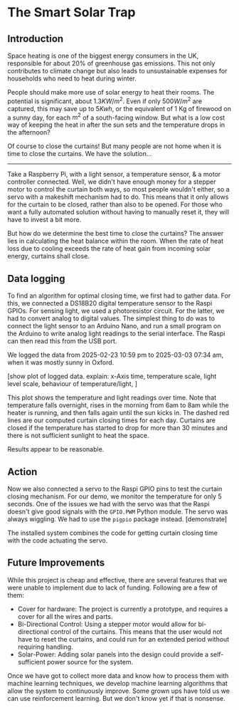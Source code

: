 # The Smart Solar Trap


## Introduction

Space heating is one of the biggest energy consumers in the UK, responsible for about 20% of greenhouse gas emissions. This not only contributes to climate change but also leads to unsustainable expenses for households who need to heat during winter.

People should make more use of solar energy to heat their rooms. The potential is significant, about $1.3 KW/m^2$. Even if only $500 W/m^2$ are captured, this may save up to $5 Kwh$, or the equivalent of 1 Kg of firewood on a sunny day, for each $m^2$ of a south-facing window. 
But what is a low cost way of keeping the heat in after the sun sets and the temperature drops in the afternoon? 

Of course to close the curtains! But many people are not home when it is time to close the curtains. We have the solution...

---

Take a Raspberry Pi, with a light sensor, a temperature sensor, & a motor controller connected.
Well, we didn't have enough money for a stepper motor to control the curtain both ways, so most people wouldn't either, so a servo with a makeshift mechanism had to do. 
This means that it only allows for the curtain to be closed, rather than also to be opened. For those who want a fully automated solution without having to manually reset it, they will have to invest a bit more.

But how do we determine the best time to close the curtains? The answer lies in calculating the heat balance within the room. When the rate of heat loss due to cooling exceeds the rate of heat gain from incoming solar energy, curtains shall close. 

## Data logging

To find an algorithm for optimal closing time, we first had to gather data.
For this, we connected a DS18B20 digital temperature sensor to the Raspi GPIOs. For sensing light, we used a photoresistor circuit. For the latter, we had to convert analog to digital values. The simplest thing to do was to connect the light sensor to an Arduino Nano, and run a small program on the Arduino to write analog light readings to the serial interface. The Raspi can then read this from the USB port.

We logged the data from 2025-02-23 10:59 pm to 2025-03-03 07:34 am, when it was mostly sunny in Oxford.

[show plot of logged data. explain: x-Axis time, temperature scale, light level scale, behaviour of temperature/light, ]

This plot shows the temperature and light readings over time. Note that temperature falls overnight, rises in the morning from 6am to 8am while the heater is running, and then falls again until the sun kicks in. 
The dashed red lines are our computed curtain closing times for each day. Curtains are closed if the temperature has started to drop for more than 30 minutes and there is not sufficient sunlight to heat the space.

Results appear to be reasonable. 

## Action

Now we also connected a servo to the Raspi GPIO pins to test the curtain closing mechanism. For our demo, we monitor the temperature for only 5 seconds.
One of the issues we had with the servo was that the Raspi doesn't give good signals with the `GPIO.PWM` Python module. The servo was always wiggling. We had to use the `pigpio` package instead. 
[demonstrate]

The installed system combines the code for getting curtain closing time with the code actuating the servo. 

## Future Improvements

While this project is cheap and effective, there are several features that we were unable to implement due to lack of funding. Following are a few of them:

- Cover for hardware: The project is currently a prototype, and requires a cover for all the wires and parts.
- Bi-Directional Control: Using a stepper motor would allow for bi-directional control of the curtains. This means that the user would not have to reset the curtains, and could run for an extended period without requiring handling.
- Solar-Power: Adding solar panels into the design could provide a self-sufficient power source for the system. 

Once we have got to collect more data and know how to process them with machine learning techniques, we develop machine learning algorithms that allow the system to continuously improve. Some grown ups have told us we can use reinforcement learning. But we don't know yet if that is nonsense.
